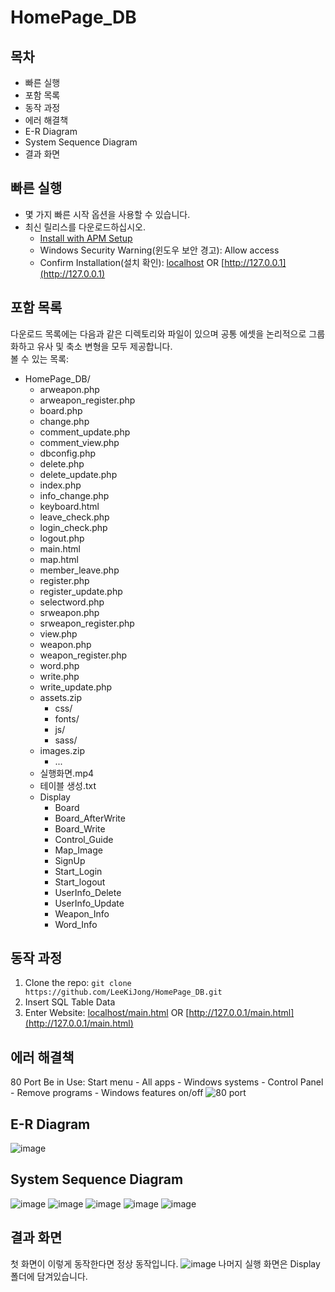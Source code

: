# HomePage_DB
## 목차
* 빠른 실행
* 포함 목록
* 동작 과정
* 에러 해결책
* E-R Diagram
* System Sequence Diagram
* 결과 화면
## 빠른 실행
* 몇 가지 빠른 시작 옵션을 사용할 수 있습니다.
* 최신 릴리스를 다운로드하십시오.
  * [Install with APM Setup](https://kldp.net/apmsetup/release/)
  * Windows Security Warning(윈도우 보안 경고): Allow access
  * Confirm Installation(설치 확인): [localhost](localhost) OR [http://127.0.0.1](http://127.0.0.1)
## 포함 목록
다운로드 목록에는 다음과 같은 디렉토리와 파일이 있으며 공통 에셋을 논리적으로 그룹화하고 유사 및 축소 변형을 모두 제공합니다.  
볼 수 있는 목록:

* HomePage_DB/
   * arweapon.php  
   * arweapon_register.php  
   * board.php  
   * change.php  
   * comment_update.php  
   * comment_view.php  
   * dbconfig.php  
   * delete.php   
   * delete_update.php    
   * index.php   
   * info_change.php    
   * keyboard.html  
   * leave_check.php   
   * login_check.php   
   * logout.php   
   * main.html   
   * map.html   
   * member_leave.php    
   * register.php    
   * register_update.php   
   * selectword.php   
   * srweapon.php    
   * srweapon_register.php  
   * view.php   
   * weapon.php    
   * weapon_register.php  
   * word.php  
   * write.php  
   * write_update.php   
   * assets.zip  
      * css/   
      * fonts/  
      * js/  
      * sass/  
   * images.zip  
      * ...   
   * 실행화면.mp4  
   * 테이블 생성.txt  
   * Display
      * Board
      * Board_AfterWrite
      * Board_Write
      * Control_Guide
      * Map_Image
      * SignUp
      * Start_Login
      * Start_logout
      * UserInfo_Delete
      * UserInfo_Update
      * Weapon_Info
      * Word_Info

## 동작 과정
1. Clone the repo: `git clone https://github.com/LeeKiJong/HomePage_DB.git` 
2. Insert SQL Table Data
3. Enter Website: [localhost/main.html](localhost/main.html) OR [http://127.0.0.1/main.html](http://127.0.0.1/main.html)
## 에러 해결책
80 Port Be in Use:
Start menu - All apps - Windows systems - Control Panel - Remove programs - Windows features on/off
![80 port](https://user-images.githubusercontent.com/52438368/65368091-eeabd100-dc76-11e9-8af6-8eb6cc8c3b99.png)
## E-R Diagram
![image](https://user-images.githubusercontent.com/52438368/67139997-164f8280-f291-11e9-8937-fcc0dbf7b78d.png)
## System Sequence Diagram
![image](https://user-images.githubusercontent.com/52438368/67140249-ccb46700-f293-11e9-9e41-35db27ff9ac9.png)
![image](https://user-images.githubusercontent.com/52438368/67140265-ebb2f900-f293-11e9-915c-2a10956c4425.png)
![image](https://user-images.githubusercontent.com/52438368/67140266-f4a3ca80-f293-11e9-8f6d-9e27712d7266.png)
![image](https://user-images.githubusercontent.com/52438368/67140270-f9687e80-f293-11e9-9842-25dd4fb2f043.png)
![image](https://user-images.githubusercontent.com/52438368/67140273-ff5e5f80-f293-11e9-9c1d-c61dd27372fe.png)
## 결과 화면
첫 화면이 이렇게 동작한다면 정상 동작입니다.
![image](https://user-images.githubusercontent.com/52438368/67140084-e5238200-f291-11e9-99bf-1e8464563457.png)
나머지 실행 화면은 Display 폴더에 담겨있습니다.

